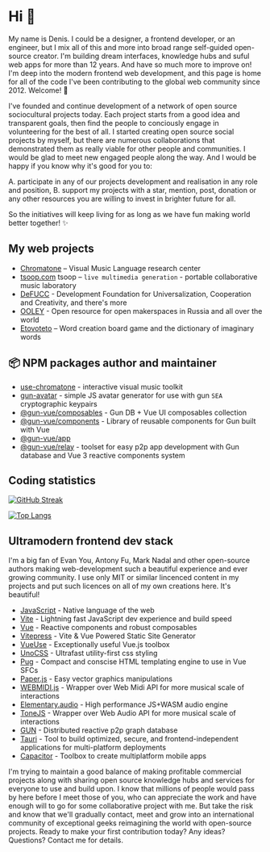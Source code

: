 # Hi 👋
My name is Denis. I could be a designer, a frontend developer, or an engineer, but I mix all of this and more into broad range self-guided open-source creator. I'm building dream interfaces, knowledge hubs and suful web apps for more than 12 years. And have so much more to improve on! I'm deep into the modern frontend web development, and this page is home for all of the code I've been contributing to the global web community since 2012. Welcome! 🌊

I've founded and continue development of a network of open source sociocultural projects today. Each project starts from a good idea and transparent goals, then find the people to conciously engage in volunteering for the best of all. I started creating open source social projects by myself, but there are numerous collaborations that demonstrated them as really viable for other people and communities. I would be glad to meet new engaged people along the way. And I would be happy if you know why it's good for you to: 

A. participate in any of our projects development and realisation in any role and position, 
B. support my projects with a star, mention, post, donation or any other resources you are willing to invest in brighter future for all.
 
So the initiatives will keep living for as long as we have fun making world better together! ✨

## My web projects

- [Chromatone](https://github.com/chromatone) – Visual Music Language research center
- [tsoop.com](https://github.com/tsoop-com) tsoop – `live multimedia generation` - portable collaborative music laboratory
- [DeFUCC](https://github.com/DeFUCC) - Development Foundation for Universalization, Cooperation and Creativity, and there's more
- [OOLEY](https://github.com/ooley42) - Open resource for open makerspaces in Russia and all over the world
- [Etovoteto](https://github.com/etovoteto) – Word creation board game and the dictionary of imaginary words

## 📦 NPM packages author and maintainer

- [use-chromatone](https://www.npmjs.com/package/use-chromatone) - interactive visual music toolkit
- [gun-avatar](https://www.npmjs.com/package/gun-avatar) - simple JS avatar generator for use with gun `SEA` cryptographic keypairs
- [@gun-vue/composables](https://www.npmjs.com/package/@gun-vue/composables) - Gun DB + Vue UI composables collection
- [@gun-vue/components](https://www.npmjs.com/package/@gun-vue/components) - Library of reusable components for Gun built with Vue
- [@gun-vue/app](https://www.npmjs.com/package/@gun-vue/app)
- [@gun-vue/relay](https://www.npmjs.com/package/@gun-vue/relay) - toolset for easy p2p app development with Gun database and Vue 3 reactive components system

## Coding statistics

[![GitHub Streak](http://github-readme-streak-stats.herokuapp.com?user=davay42&theme=dark&background=000000)](https://git.io/streak-stats)

[![Top Langs](https://github-readme-stats.vercel.app/api/top-langs/?username=davay42&layout=compact&theme=vision-friendly-dark)](https://github.com/anuraghazra/github-readme-stats)

## Ultramodern frontend dev stack

I'm a big fan of Evan You, Antony Fu, Mark Nadal and other open-source authors making web-development such a beautiful experience and ever growing community. I use only MIT or similar lincenced content in my projects and put such licences on all of my own creations here. It's beautiful!

- [JavaScript](https://developer.mozilla.org/en-US/docs/Web/JavaScript) - Native language of the web
- [Vite](https://vitejs.dev) - Lightning fast JavaScript dev experience and build speed
- [Vue](https://vuejs.org) - Reactive components and robust composables
- [Vitepress](https://vitepress.dev/) - Vite & Vue Powered Static Site Generator
- [VueUse](https://vueuse.org) - Exceptionally useful Vue.js toolbox
- [UnoCSS](https://github.com/unocss/unocss) - Ultrafast utility-first css styling
- [Pug](https://pugjs.org) - Compact and conscise HTML templating engine to use in Vue SFCs
- [Paper.js](http://paperjs.org) - Easy vector graphics manipulations
- [WEBMIDI.js](https://webmidijs.org/) - Wrapper over Web Midi API for more musical scale of interactions
- [Elementary.audio](https://elementary.audio) - High performance JS+WASM audio engine
- [ToneJS](https://tonejs.github.io/) - Wrapper over Web Audio API for more musical scale of interactions
- [GUN](https://gun.eco) -  Distributed reactive p2p graph database
- [Tauri](https://tauri.app/) - Tool to build optimized, secure, and frontend-independent applications for multi-platform deployments
- [Capacitor](https://capacitorjs.com/) - Toolbox to create multiplatform mobile apps

I'm trying to maintain a good balance of making profitable commercial projects along with sharing open source knowledge hubs and services for everyone to use and build upon. I know that millions of people would pass by here before I meet those of you, who can appreciate the work and have enough will to go for some collaborative project with me. But take the risk and know that we'll gradually contact, meet and grow into an international community of exceptional geeks reimagining the world with open-source projects. Ready to make your first contribution today? Any ideas? Questions? Contact me for details.
